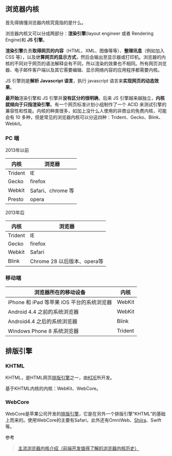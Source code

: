 ## 浏览器内核

首先得搞懂浏览器内核究竟指的是什么。

浏览器内核又可以分成两部分：**渲染引擎**(layout engineer 或者 Rendering Engine)和 **JS 引擎**。

**渲染引擎**负责**取得网页的内容**（HTML、XML、图像等等）、**整理讯息**（例如加入 CSS 等），以及**计算网页的显示方式**，然后会输出至显示器或打印机。浏览器的内核的不同对于网页的语法解释会有不同，所以渲染的效果也不相同。所有网页浏览器、电子邮件客户端以及其它需要编辑、显示网络内容的应用程序都需要内核。

JS 引擎则是**解析 Javascript 语言**，执行 javascript 语言来**实现网页的动态效果**。

**最开始**渲染引擎和 JS 引擎并**没有区分的很明确**，后来 JS 引擎越来越独立，**内核就倾向于只指渲染引擎**。有一个网页标准计划小组制作了一个 ACID 来测试引擎的兼容性和性能。内核的种类很多，如加上没什么人使用的非商业的免费内核，可能会有 10 多种，但是常见的浏览器内核可以分这四种：Trident、Gecko、Blink、Webkit。

### PC 端

2013年以前

| 内核    | 浏览器            |
| ------- | ----------------- |
| Trident | IE                |
| Gecko   | firefox           |
| Webkit  | Safari、chrome 等 |
| Presto  | opera             |



2013年后

| 内核    | 浏览器                      |
| ------- | --------------------------- |
| Trident | IE                          |
| Gecko   | firefox                     |
| Webkit  | Safari                      |
| Blink   | Chrome 28 以后版本、opera等 |



### 移动端

| 浏览器所在的移动设备                       | 内核    |
| ------------------------------------------ | ------- |
| iPhone 和 iPad 等苹果 iOS 平台的系统浏览器 | WebKit  |
| Android 4.4 之前的系统浏览器               | WebKit  |
| Android4.4 之后的系统浏览器                | Blink   |
| Windows Phone 8 系统浏览器                 | Trident |



## 排版引擎

### KHTML

KHTML，是HTML网页[排版引擎](https://baike.baidu.com/item/排版引擎)之一，由[KDE](https://baike.baidu.com/item/KDE)所开发。

基于KHTML内核的内核：WebKit、WebCore。

### WebCore

WebCore是苹果公司开发的[排版引擎](https://baike.baidu.com/item/排版引擎)，它是在另外一个排版引擎“KHTML”的基础上而来的。使用WebCore的主要有Safari，此外还有OmniWeb、[Shiira](https://baike.baidu.com/item/Shiira)、Swift等。



参考

> [主流浏览器内核介绍（前端开发值得了解的浏览器内核历史）](https://juejin.im/entry/57ff3cea0e3dd90057e5f25e) 